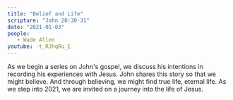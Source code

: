 ```yaml
---
title: "Belief and Life"
scripture: "John 20:30-31"
date: "2021-01-03"
people:
   - Wade Allen
youtube: -t_RJhqRu_E
---
```


As we begin a series on John's gospel, we discuss his intentions in recording his experiences with Jesus. John shares this story so that we might believe. And through believing, we might find true life, eternal life. As we step into 2021, we are invited on a journey into the life of Jesus.
